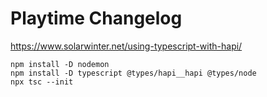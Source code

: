 # Playtime Changelog

https://www.solarwinter.net/using-typescript-with-hapi/

~~~
npm install -D nodemon
npm install -D typescript @types/hapi__hapi @types/node
npx tsc --init
~~~
